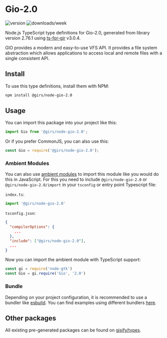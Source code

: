 
# Gio-2.0

![version](https://img.shields.io/npm/v/@girs/node-gio-2.0)
![downloads/week](https://img.shields.io/npm/dw/@girs/node-gio-2.0)


Node.js TypeScript type definitions for Gio-2.0, generated from library version 2.76.1 using [ts-for-gir](https://github.com/gjsify/ts-for-gir) v3.0.4.

GIO provides a modern and easy-to-use VFS API. It provides a file system abstraction which allows applications to access local and remote files with a single consistent API.

## Install

To use this type definitions, install them with NPM:
```bash
npm install @girs/node-gio-2.0
```

## Usage

You can import this package into your project like this:
```ts
import Gio from '@girs/node-gio-2.0';
```

Or if you prefer CommonJS, you can also use this:
```ts
const Gio = require('@girs/node-gio-2.0');
```

### Ambient Modules

You can also use [ambient modules](https://github.com/gjsify/ts-for-gir/tree/main/packages/cli#ambient-modules) to import this module like you would do this in JavaScript.
For this you need to include `@girs/node-gio-2.0` or `@girs/node-gio-2.0/import` in your `tsconfig` or entry point Typescript file:

`index.ts`:
```ts
import '@girs/node-gio-2.0'
```

`tsconfig.json`:
```json
{
  "compilerOptions": {
    ...
  },
  "include": ["@girs/node-gio-2.0"],
  ...
}
```

Now you can import the ambient module with TypeScript support: 

```ts
const gi = require('node-gtk')
const Gio = gi.require('Gio', '2.0')
```


### Bundle

Depending on your project configuration, it is recommended to use a bundler like [esbuild](https://esbuild.github.io/). You can find examples using different bundlers [here](https://github.com/gjsify/ts-for-gir/tree/main/examples).

## Other packages

All existing pre-generated packages can be found on [gjsify/types](https://github.com/gjsify/types).

